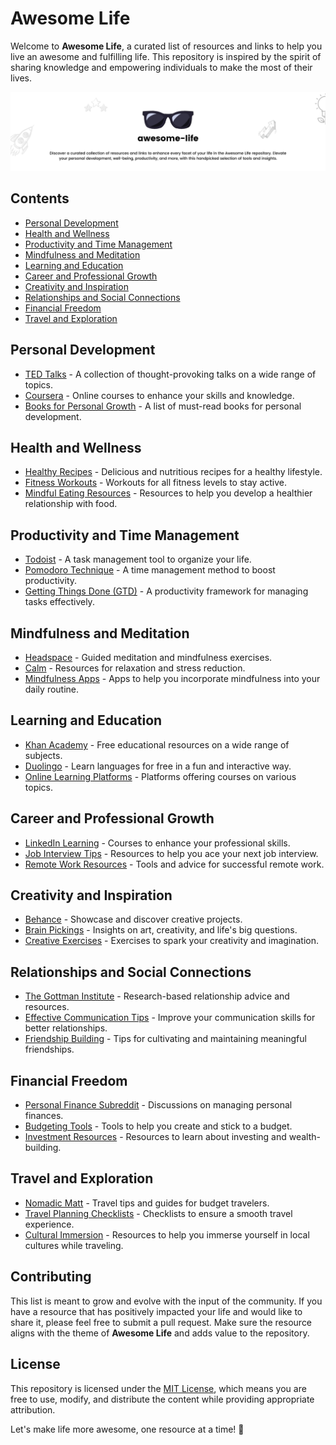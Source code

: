 # Awesome Life

Welcome to **Awesome Life**, a curated list of resources and links to help you live an awesome and fulfilling life. This repository is inspired by the spirit of sharing knowledge and empowering individuals to make the most of their lives.

![Banner](https://raw.githubusercontent.com/kothariji/awesome-life/main/banner.png)

## Contents

- [Personal Development](#personal-development)
- [Health and Wellness](#health-and-wellness)
- [Productivity and Time Management](#productivity-and-time-management)
- [Mindfulness and Meditation](#mindfulness-and-meditation)
- [Learning and Education](#learning-and-education)
- [Career and Professional Growth](#career-and-professional-growth)
- [Creativity and Inspiration](#creativity-and-inspiration)
- [Relationships and Social Connections](#relationships-and-social-connections)
- [Financial Freedom](#financial-freedom)
- [Travel and Exploration](#travel-and-exploration)

## Personal Development

- [TED Talks](https://www.ted.com/) - A collection of thought-provoking talks on a wide range of topics.
- [Coursera](https://www.coursera.org/) - Online courses to enhance your skills and knowledge.
- [Books for Personal Growth](personal-development-books.md) - A list of must-read books for personal development.

## Health and Wellness

- [Healthy Recipes](https://www.allrecipes.com/) - Delicious and nutritious recipes for a healthy lifestyle.
- [Fitness Workouts](https://www.fitnessblender.com/) - Workouts for all fitness levels to stay active.
- [Mindful Eating Resources](mindful-eating-resources.md) - Resources to help you develop a healthier relationship with food.

## Productivity and Time Management

- [Todoist](https://todoist.com/) - A task management tool to organize your life.
- [Pomodoro Technique](https://francescocirillo.com/pages/pomodoro-technique) - A time management method to boost productivity.
- [Getting Things Done (GTD)](https://gettingthingsdone.com/) - A productivity framework for managing tasks effectively.

## Mindfulness and Meditation

- [Headspace](https://www.headspace.com/) - Guided meditation and mindfulness exercises.
- [Calm](https://www.calm.com/) - Resources for relaxation and stress reduction.
- [Mindfulness Apps](mindfulness-apps.md) - Apps to help you incorporate mindfulness into your daily routine.

## Learning and Education

- [Khan Academy](https://www.khanacademy.org/) - Free educational resources on a wide range of subjects.
- [Duolingo](https://www.duolingo.com/) - Learn languages for free in a fun and interactive way.
- [Online Learning Platforms](online-learning-platforms.md) - Platforms offering courses on various topics.

## Career and Professional Growth

- [LinkedIn Learning](https://www.linkedin.com/learning/) - Courses to enhance your professional skills.
- [Job Interview Tips](job-interview-tips.md) - Resources to help you ace your next job interview.
- [Remote Work Resources](remote-work-resources.md) - Tools and advice for successful remote work.

## Creativity and Inspiration

- [Behance](https://www.behance.net/) - Showcase and discover creative projects.
- [Brain Pickings](https://www.brainpickings.org/) - Insights on art, creativity, and life's big questions.
- [Creative Exercises](creative-exercises.md) - Exercises to spark your creativity and imagination.

## Relationships and Social Connections

- [The Gottman Institute](https://www.gottman.com/) - Research-based relationship advice and resources.
- [Effective Communication Tips](effective-communication-tips.md) - Improve your communication skills for better relationships.
- [Friendship Building](friendship-building.md) - Tips for cultivating and maintaining meaningful friendships.

## Financial Freedom

- [Personal Finance Subreddit](https://www.reddit.com/r/personalfinance/) - Discussions on managing personal finances.
- [Budgeting Tools](budgeting-tools.md) - Tools to help you create and stick to a budget.
- [Investment Resources](investment-resources.md) - Resources to learn about investing and wealth-building.

## Travel and Exploration

- [Nomadic Matt](https://www.nomadicmatt.com/) - Travel tips and guides for budget travelers.
- [Travel Planning Checklists](travel-planning-checklists.md) - Checklists to ensure a smooth travel experience.
- [Cultural Immersion](cultural-immersion.md) - Resources to help you immerse yourself in local cultures while traveling.

## Contributing

This list is meant to grow and evolve with the input of the community. If you have a resource that has positively impacted your life and would like to share it, please feel free to submit a pull request. Make sure the resource aligns with the theme of **Awesome Life** and adds value to the repository.

## License

This repository is licensed under the [MIT License](LICENSE), which means you are free to use, modify, and distribute the content while providing appropriate attribution.

Let's make life more awesome, one resource at a time! 🚀
